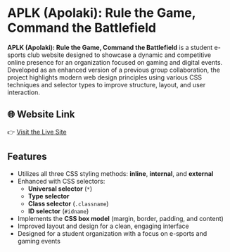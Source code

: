 # APLK (Apolaki): Rule the Game, Command the Battlefield

**APLK (Apolaki): Rule the Game, Command the Battlefield** is a student e-sports club website designed to showcase a dynamic and competitive online presence for an organization focused on gaming and digital events. Developed as an enhanced version of a previous group collaboration, the project highlights modern web design principles using various CSS techniques and selector types to improve structure, layout, and user interaction.

## 🌐 Website Link  
👉 [Visit the Live Site](https://student-organization-website.netlify.app/)

## Features
- Utilizes all three CSS styling methods: **inline**, **internal**, and **external**
- Enhanced with CSS selectors:
  - **Universal selector** (`*`)
  - **Type selector**
  - **Class selector** (`.classname`)
  - **ID selector** (`#idname`)
- Implements the **CSS box model** (margin, border, padding, and content)
- Improved layout and design for a clean, engaging interface
- Designed for a student organization with a focus on e-sports and gaming events
